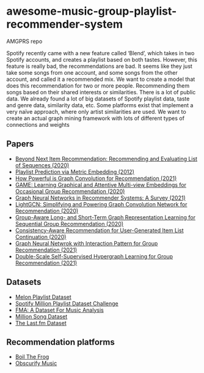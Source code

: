 # awesome-music-group-playlist-recommender-system
AMGPRS repo

Spotify recently came with a new feature called ‘Blend’, which takes in two Spotify accounts, and creates a playlist based on both tastes. However, this feature is really bad, the recommendations are bad. It seems like they just take some songs from one account, and some songs from the other account, and called it a recommended mix.
We want to create a model that does this recommendation for two or more people. Recommending them songs based on their shared interests or similarities.
There is a lot of public data. We already found a lot of big datasets of Spotify playlist data, taste and genre data, similarity data, etc.
Some platforms exist that implement a very naïve approach, where only artist similarities are used. We want to create an actual graph mining framework with lots of different types of connections and weights

## Papers

* [Beyond Next Item Recommendation: Recommending and Evaluating List of Sequences (2020)](https://arxiv.org/pdf/2008.13281.pdf)
* [Playlist Prediction via Metric Embedding (2012)](https://dl.acm.org/doi/pdf/10.1145/2339530.2339643)
* [How Powerful is Graph Convolution for Recommendation (2021)](https://arxiv.org/pdf/2108.07567.pdf)
* [GAME: Learning Graphical and Attentive Multi-view Embeddings for Occasional Group Recommendation (2020)](https://dl.acm.org/doi/pdf/10.1145/3397271.3401064)
* [Graph Neural Networks in Recommender Systems: A Survey (2021)](https://arxiv.org/pdf/2011.02260.pdf)
* [LightGCN: Simplifying and Powering Graph Convolution Network for Recommendation (2020)](https://arxiv.org/pdf/2002.02126.pdf)
* [Group-Aware Long- and Short-Term Graph Representation Learning for Sequential Group Recommendation (2020)](https://weizhangltt.github.io/paper/SIGIR20-Wang.pdf)
* [Consistency-Aware Recommendation for User-Generated Item List Continuation (2020)](https://arxiv.org/pdf/1912.13031.pdf)
* [Graph Neural Netwrok with Interaction Pattern for Group Recommendation (2021)](https://arxiv.org/pdf/2109.11345.pdf)
* [Double-Scale Self-Supervised Hypergraph Learning for Group Recommendation (2021)](https://arxiv.org/pdf/2109.04200.pdf)

## Datasets
* [Melon Playlist Dataset](https://mtg.github.io/melon-playlist-dataset/)
* [Spotify Million Playlist Dataset Challenge](https://www.aicrowd.com/challenges/spotify-million-playlist-dataset-challenge)
* [FMA: A Dataset For Music Analysis](https://github.com/mdeff/fma)
* [Million Song Dataset](http://millionsongdataset.com/)
* [The Last.fm Dataset](http://millionsongdataset.com/lastfm/)

## Recommendation platforms
* [Boil The Frog](http://boilthefrog.playlistmachinery.com/)
* [Obscurify Music](https://obscurifymusic.com/home)
